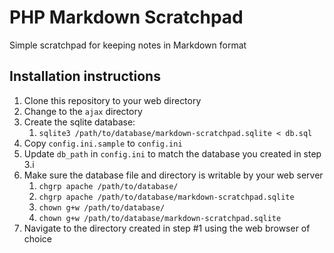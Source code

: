 # PHP Markdown Scratchpad

Simple scratchpad for keeping notes in Markdown format

## Installation instructions

1. Clone this repository to your web directory
2. Change to the `ajax` directory
3. Create the sqlite database:
    1. `sqlite3 /path/to/database/markdown-scratchpad.sqlite < db.sql`
4. Copy `config.ini.sample` to `config.ini`
5. Update `db_path` in `config.ini` to match the database you created in step 3.i
6. Make sure the database file and directory is writable by your web server
    1. `chgrp apache /path/to/database/`
	2. `chgrp apache /path/to/database/markdown-scratchpad.sqlite`
	3. `chown g+w /path/to/database/`
	4. `chown g+w /path/to/database/markdown-scratchpad.sqlite`
7. Navigate to the directory created in step #1 using the web browser of choice
